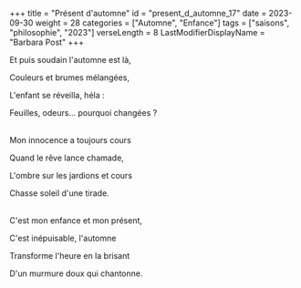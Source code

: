 +++
title = "Présent d'automne"
id = "present_d_automne_17"
date = 2023-09-30
weight = 28
categories = ["Automne", "Enfance"]
tags = ["saisons", "philosophie", "2023"]
verseLength = 8
LastModifierDisplayName = "Barbara Post"
+++

Et puis soudain l'automne est là,

Couleurs et brumes mélangées,

L'enfant se réveilla, héla :

Feuilles, odeurs... pourquoi changées ?

 \
Mon innocence a toujours cours

Quand le rêve lance chamade,

L'ombre sur les jardions et cours

Chasse soleil d'une tirade.

 \
C'est mon enfance et mon présent,

C'est inépuisable, l'automne

Transforme l'heure en la brisant

D'un murmure doux qui chantonne.
